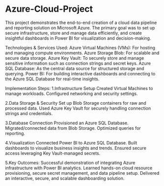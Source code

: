 # Azure-Cloud-Project
This project demonstrates the end-to-end creation of a cloud data pipeline and reporting solution on Microsoft Azure. The primary goal was to set up secure infrastructure, store and manage data efficiently, and create insightful dashboards in Power BI for visualization and decision-making.

Technologies & Services Used:
  Azure Virtual Machines (VMs): For hosting and managing compute environments.
  Azure Storage Blob: For scalable and secure data storage.
  Azure Key Vault: To securely store and manage sensitive information such as connection strings and secret keys.
  Azure SQL Database: As the central data source for structured storage and querying.
  Power BI: For building interactive dashboards and connecting to the Azure SQL Database for real-time insights.

Implementation Steps:
1.Infrastructure Setup
  Created Virtual Machines to manage workloads.
  Configured networking and security settings.
  
2.Data Storage & Security
  Set up Blob Storage containers for raw and processed data.
  Used Azure Key Vault for securely handling connection strings and credentials.
  
3.Database Connection
  Provisioned an Azure SQL Database.
  Migrated/connected data from Blob Storage.
  Optimized queries for reporting.
  
4.Visualization
  Connected Power BI to Azure SQL Database.
  Built dashboards to visualize business insights and trends.
  Ensured secure access leveraging Key Vault-managed secrets.

5.Key Outcomes:
  Successful demonstration of integrating Azure infrastructure with Power BI analytics.
  Learned hands-on cloud resource provisioning, secure secret management, and data pipeline setup.
  Delivered an interactive, secure, and scalable dashboarding solution.
